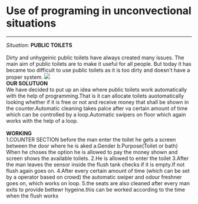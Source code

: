 # Use of programing in unconvectional situations #
--------------------------------------------------
*Situation:*  **PUBLIC TOILETS**<br /><br />
Dirty and unhygeinic public toilets have always created many issues. The main aim of public toilets are to make it useful for all people. But today it has became too difficult to use public toilets as it is too dirty and doesn't have a proper system.
![](http://www.constructionphotography.com/ImageThumbs/A178-00274/3/A178-00274_A_disgustingly_dirty_bathroom_in_an_abandoned_council_house_in_Carlisle_Cumbria_UK.jpg)
<br />
**OUR SOLUTUON**
<br />
We have decided to put up an idea where public toilets work automatically with the help of programming.That is it can allocate toilets auotomatically looking whether if it is free or not and receive money that shall be shown in the counter.Automatic cleaning takes palce after va certain amount of time which can be controlled by a loop.Automatic swipers on floor which again works with the help of a loop.<br /><br />
**WORKING**
<br />
1.COUNTER SECTION
before the man enter the toilet he gets a screen between the door where he is aked
a.Gender
b.Purpose(Toilet or bath)
When he choses the option he is allowed to pay the money shown and screen shows the available toilets.
2.He is allowed to enter the toilet
3.After the man leaves the sensor inside the flush tank checks if it is empty.If not flush again goes on.
4.After every certain amount of time (which can be set by a operator based on crowd) the automatic swiper and odour freshner goes on, which works on loop.
5.the seats are also cleaned after every man exits to provide bettewr hygeine.this can be worked according to the time when the flush works
